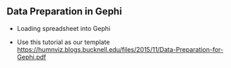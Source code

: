 ## Data Preparation in Gephi

- Loading spreadsheet into Gephi

- Use this tutorial as our template https://humnviz.blogs.bucknell.edu/files/2015/11/Data-Preparation-for-Gephi.pdf